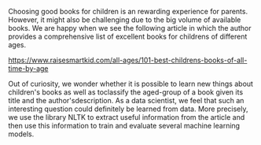 Choosing good books for children is an rewarding experience for parents. However, it might also be challenging due to the big 
volume of available books. We are happy when we see the following article in which the author provides a comprehensive list of 
excellent books for childrens of different ages. 

https://www.raisesmartkid.com/all-ages/101-best-childrens-books-of-all-time-by-age

Out of curiosity, we wonder whether it is possible to learn new things about children's books as well as toclassify the 
aged-group of a book given its title and the author'sdescription. As a data scientist, we feel that such an interesting question 
could definitely be learned from data. More precisely, we use the library NLTK to extract useful information from the article and 
then use this information to train and evaluate several machine learning models. 

